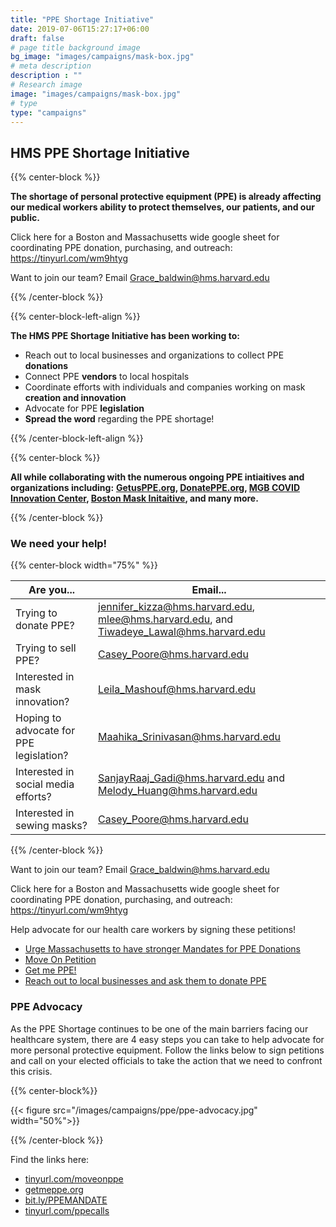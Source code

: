 ```yaml
---
title: "PPE Shortage Initiative"
date: 2019-07-06T15:27:17+06:00
draft: false
# page title background image
bg_image: "images/campaigns/mask-box.jpg"
# meta description
description : ""
# Research image
image: "images/campaigns/mask-box.jpg"
# type
type: "campaigns"
---
```


## HMS PPE Shortage Initiative 

{{% center-block %}}

**The shortage of personal protective equipment (PPE) is already affecting our medical workers ability to protect themselves, our patients, and our public.**

Click here for a Boston and Massachusetts wide google sheet for coordinating PPE donation, purchasing, and outreach: https://tinyurl.com/wm9htyg

Want to join our team? Email [Grace_baldwin@hms.harvard.edu](mailto:Grace_baldwin@hms.harvard.edu)

{{% /center-block %}}

{{% center-block-left-align %}}

**The HMS PPE Shortage Initiative has been working to:**

* Reach out to local businesses and organizations to collect PPE **donations**
* Connect PPE **vendors** to local hospitals
* Coordinate efforts with individuals and companies working on mask **creation and innovation**
* Advocate for PPE **legislation** 
* **Spread the word** regarding the PPE shortage! 

{{% /center-block-left-align %}}

{{% center-block %}}

**All while collaborating with the numerous ongoing PPE intiaitives and organizations including:**
**[GetusPPE.org](https://www.getusppe.org), [DonatePPE.org](https://www.donateppe.org), [MGB COVID Innovation Center](https://covidinnovation.partners.org/), [Boston Mask Initaitive](mailto:bostonareamaskinitiative@gmail.com), and many more.**

{{% /center-block %}}

### We need your help!

{{% center-block width="75%" %}}

Are you... | Email...
---|---
Trying to donate PPE? | jennifer_kizza@hms.harvard.edu, mlee@hms.harvard.edu, and Tiwadeye_Lawal@hms.harvard.edu
Trying to sell PPE? | Casey_Poore@hms.harvard.edu
Interested in mask innovation? | Leila_Mashouf@hms.harvard.edu
Hoping to advocate for PPE legislation? | Maahika_Srinivasan@hms.harvard.edu
Interested in social media efforts? | SanjayRaaj_Gadi@hms.harvard.edu and Melody_Huang@hms.harvard.edu
Interested in sewing masks? | Casey_Poore@hms.harvard.edu

{{% /center-block %}}

Want to join our team? Email Grace_baldwin@hms.harvard.edu

Click here for a Boston and Massachusetts wide google sheet for coordinating PPE donation, purchasing, and outreach: https://tinyurl.com/wm9htyg

Help advocate for our health care workers by signing these petitions! 

* [Urge Massachusetts to have stronger Mandates for PPE Donations](https://docs.google.com/forms/d/e/1FAIpQLScMNejW_rvG2tDpqR9f7ws7fV2FwU9EaofewIvQ1m1lnBiuTA/viewform)
* [Move On Petition](https://sign.moveon.org/petitions/covid19-we-need-more-personal-protective-equipment)
* [Get me PPE!](https://docs.google.com/forms/d/e/1FAIpQLScjFPk0gaauYehexFzDDj-hdyXLEw6NlwPwEvf2SCQ__yElJQ/viewform)
* [Reach out to local businesses and ask them to donate PPE](/resources/requesting-ppe/)

### PPE Advocacy

As the PPE Shortage continues to be one of the main barriers facing our healthcare system, there are 4 easy steps you can take to help advocate for more personal protective equipment. Follow the links below to sign petitions and call on your elected officials to take the action that we need to confront this crisis.

{{% center-block%}}

{{< figure src="/images/campaigns/ppe/ppe-advocacy.jpg" width="50%">}}

{{% /center-block %}}

Find the links here:

* [tinyurl.com/moveonppe](https://tinyurl.com/moveonppe/)
* [getmeppe.org](https://getmeppe.org/)
* [bit.ly/PPEMANDATE](https://docs.google.com/forms/d/e/1FAIpQLScMNejW_rvG2tDpqR9f7ws7fV2FwU9EaofewIvQ1m1lnBiuTA/viewform)
* [tinyurl.com/ppecalls](https://tinyurl.com/ppecalls/)

